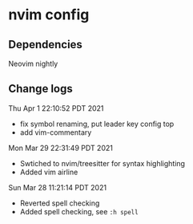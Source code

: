 # nvim config
## Dependencies
Neovim nightly

## Change logs

Thu Apr  1 22:10:52 PDT 2021
- fix symbol renaming, put leader key config top
- add vim-commentary

Mon Mar 29 22:31:49 PDT 2021
- Swtiched to nvim/treesitter for syntax highlighting
- Added vim airline

Sun Mar 28 11:21:14 PDT 2021

- Reverted spell checking
- Added spell checking, see `:h spell`

